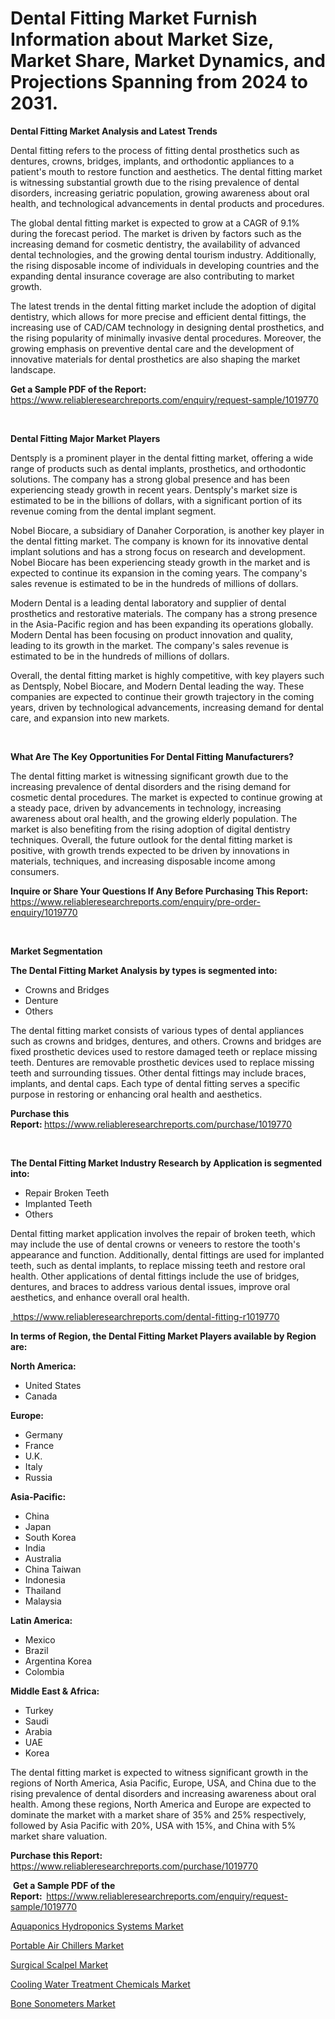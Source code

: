 <p><h1>Dental Fitting Market Furnish Information about Market Size, Market Share, Market Dynamics, and Projections Spanning from 2024 to 2031.</h1></p><p><strong>Dental Fitting Market Analysis and Latest Trends</strong></p>
<p><p>Dental fitting refers to the process of fitting dental prosthetics such as dentures, crowns, bridges, implants, and orthodontic appliances to a patient's mouth to restore function and aesthetics. The dental fitting market is witnessing substantial growth due to the rising prevalence of dental disorders, increasing geriatric population, growing awareness about oral health, and technological advancements in dental products and procedures.</p><p>The global dental fitting market is expected to grow at a CAGR of 9.1% during the forecast period. The market is driven by factors such as the increasing demand for cosmetic dentistry, the availability of advanced dental technologies, and the growing dental tourism industry. Additionally, the rising disposable income of individuals in developing countries and the expanding dental insurance coverage are also contributing to market growth.</p><p>The latest trends in the dental fitting market include the adoption of digital dentistry, which allows for more precise and efficient dental fittings, the increasing use of CAD/CAM technology in designing dental prosthetics, and the rising popularity of minimally invasive dental procedures. Moreover, the growing emphasis on preventive dental care and the development of innovative materials for dental prosthetics are also shaping the market landscape.</p></p>
<p><strong>Get a Sample PDF of the Report:&nbsp;</strong> <a href="https://www.reliableresearchreports.com/enquiry/request-sample/1019770">https://www.reliableresearchreports.com/enquiry/request-sample/1019770</a></p>
<p>&nbsp;</p>
<p><strong>Dental Fitting Major Market Players</strong></p>
<p><p>Dentsply is a prominent player in the dental fitting market, offering a wide range of products such as dental implants, prosthetics, and orthodontic solutions. The company has a strong global presence and has been experiencing steady growth in recent years. Dentsply's market size is estimated to be in the billions of dollars, with a significant portion of its revenue coming from the dental implant segment.</p><p>Nobel Biocare, a subsidiary of Danaher Corporation, is another key player in the dental fitting market. The company is known for its innovative dental implant solutions and has a strong focus on research and development. Nobel Biocare has been experiencing steady growth in the market and is expected to continue its expansion in the coming years. The company's sales revenue is estimated to be in the hundreds of millions of dollars.</p><p>Modern Dental is a leading dental laboratory and supplier of dental prosthetics and restorative materials. The company has a strong presence in the Asia-Pacific region and has been expanding its operations globally. Modern Dental has been focusing on product innovation and quality, leading to its growth in the market. The company's sales revenue is estimated to be in the hundreds of millions of dollars.</p><p>Overall, the dental fitting market is highly competitive, with key players such as Dentsply, Nobel Biocare, and Modern Dental leading the way. These companies are expected to continue their growth trajectory in the coming years, driven by technological advancements, increasing demand for dental care, and expansion into new markets.</p></p>
<p>&nbsp;</p>
<p><strong>What Are The Key Opportunities For Dental Fitting Manufacturers?</strong></p>
<p><p>The dental fitting market is witnessing significant growth due to the increasing prevalence of dental disorders and the rising demand for cosmetic dental procedures. The market is expected to continue growing at a steady pace, driven by advancements in technology, increasing awareness about oral health, and the growing elderly population. The market is also benefiting from the rising adoption of digital dentistry techniques. Overall, the future outlook for the dental fitting market is positive, with growth trends expected to be driven by innovations in materials, techniques, and increasing disposable income among consumers.</p></p>
<p><strong>Inquire or Share Your Questions If Any Before Purchasing This Report:</strong> <a href="https://www.reliableresearchreports.com/enquiry/pre-order-enquiry/1019770">https://www.reliableresearchreports.com/enquiry/pre-order-enquiry/1019770</a></p>
<p>&nbsp;</p>
<p><strong>Market Segmentation</strong></p>
<p><strong>The Dental Fitting Market Analysis by types is segmented into:</strong></p>
<p><ul><li>Crowns and Bridges</li><li>Denture</li><li>Others</li></ul></p>
<p><p>The dental fitting market consists of various types of dental appliances such as crowns and bridges, dentures, and others. Crowns and bridges are fixed prosthetic devices used to restore damaged teeth or replace missing teeth. Dentures are removable prosthetic devices used to replace missing teeth and surrounding tissues. Other dental fittings may include braces, implants, and dental caps. Each type of dental fitting serves a specific purpose in restoring or enhancing oral health and aesthetics.</p></p>
<p><strong>Purchase this Report:&nbsp;</strong><a href="https://www.reliableresearchreports.com/purchase/1019770">https://www.reliableresearchreports.com/purchase/1019770</a></p>
<p>&nbsp;</p>
<p><strong>The Dental Fitting Market Industry Research by Application is segmented into:</strong></p>
<p><ul><li>Repair Broken Teeth</li><li>Implanted Teeth</li><li>Others</li></ul></p>
<p><p>Dental fitting market application involves the repair of broken teeth, which may include the use of dental crowns or veneers to restore the tooth's appearance and function. Additionally, dental fittings are used for implanted teeth, such as dental implants, to replace missing teeth and restore oral health. Other applications of dental fittings include the use of bridges, dentures, and braces to address various dental issues, improve oral aesthetics, and enhance overall oral health.</p></p>
<p><a href="https://www.reliableresearchreports.com/dental-fitting-r1019770">&nbsp;https://www.reliableresearchreports.com/dental-fitting-r1019770</a></p>
<p><strong>In terms of Region, the Dental Fitting Market Players available by Region are:</strong></p>
<p>
    <p> <strong> North America: </strong>
        <ul>
            <li>United States</li>
            <li>Canada</li>
        </ul>
        </p> 
    <p> <strong> Europe: </strong>
        <ul>
            <li>Germany</li>
            <li>France</li>
            <li>U.K.</li>
            <li>Italy</li>
            <li>Russia</li>
        </ul>
        </p> 
    <p> <strong> Asia-Pacific: </strong>
        <ul>
            <li>China</li>
            <li>Japan</li>
            <li>South Korea</li>
            <li>India</li>
            <li>Australia</li>
            <li>China Taiwan</li>
            <li>Indonesia</li>
            <li>Thailand</li>
            <li>Malaysia</li>
        </ul>
        </p> 
    <p> <strong> Latin America: </strong>
        <ul>
            <li>Mexico</li>
            <li>Brazil</li>
            <li>Argentina Korea</li>
            <li>Colombia</li>
        </ul>
        </p> 
    <p> <strong> Middle East & Africa: </strong>
        <ul>
            <li>Turkey</li>
            <li>Saudi</li>
            <li>Arabia</li>
            <li>UAE</li>
            <li>Korea</li>
        </ul>
    </p>
    </p>
<p><p>The dental fitting market is expected to witness significant growth in the regions of North America, Asia Pacific, Europe, USA, and China due to the rising prevalence of dental disorders and increasing awareness about oral health. Among these regions, North America and Europe are expected to dominate the market with a market share of 35% and 25% respectively, followed by Asia Pacific with 20%, USA with 15%, and China with 5% market share valuation.</p></p>
<p><strong>Purchase this Report: </strong><a href="https://www.reliableresearchreports.com/purchase/1019770">https://www.reliableresearchreports.com/purchase/1019770</a></p>
<p>&nbsp;<strong>Get a Sample PDF of the Report:&nbsp;&nbsp;</strong><a href="https://www.reliableresearchreports.com/enquiry/request-sample/1019770">https://www.reliableresearchreports.com/enquiry/request-sample/1019770</a></p>
<p><strong></strong></p>
<p><p><a href="https://issuu.com/reportprime-2/docs/aquaponics-hydroponics-systems-market-size-2030.pp">Aquaponics Hydroponics Systems Market</a></p><p><a href="https://www.linkedin.com/pulse/portable-air-chillers-market-industry-trends-forecast-tud6e?trackingId=miAibqo1SSKUai3FWJr4HQ%3D%3D">Portable Air Chillers Market</a></p><p><a href="https://github.com/edaunhshhs/Market-Research-Report-List-1/blob/main/surgical-scalpel-market.md">Surgical Scalpel Market</a></p><p><a href="https://www.linkedin.com/pulse/cooling-water-treatment-chemicals-market-size-growing-cagr-fbsef?trackingId=oX79T5AhRK6rQ%2FfVASKRdQ%3D%3D">Cooling Water Treatment Chemicals Market</a></p><p><a href="https://github.com/carolinehamilton5656/Market-Research-Report-List-1/blob/main/bone-sonometers-market.md">Bone Sonometers Market</a></p></p>